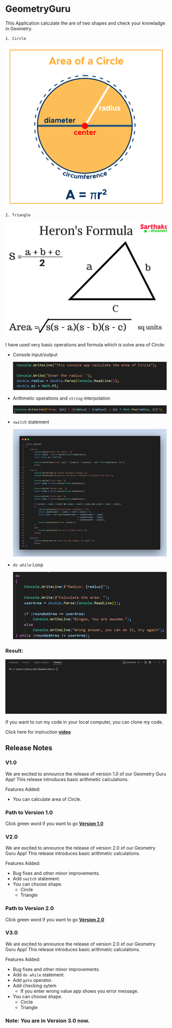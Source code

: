 # GeometryGuru

This Application calculate the are of two shapes and check your knowladge in Geometry.

    1. Circle

   ![image](./Assets/image.png)

    2. Triangle

![image](./Assets/triangle.png)

I have used very basic operations and formula which is solve area of Circle:

* Console input/output 

    ![image](./Assets/image-1.png)

* Arithmetic operations and `string` interpolation

    ![image](./Assets/image-2.png)

* `switch` statement

    ![image](./Assets/result.png)

* `do while` Loop

    ![image](./Assets/image-3.png)

### Result:

![gif](./Assets/Animation-1.gif)

If you want to run my code in your local computer, you can clone my code.

Click here for instruction **[video](https://www.loom.com/share/9cebefe04b8b40f0bb6c48f87f58ad59?sid=2f1e0720-d21d-4a89-8669-0673b6bf0053)**

## Release Notes

### V1.0

We are excited to announce the release of version 1.0 of our Geometry Guru App! This release introduces basic arithmetic calculations.

Features Added:

* You can calculate area of Circle.

### Path to Version 1.0

Click green word if you want to go **[Version 1.0](https://github.com/JohnnySenior/GeometryGuru/tree/releases/v1.0)**


### V2.0

We are excited to announce the release of version 2.0 of our Geometry Guru App! This release introduces basic arithmetic calculations.

Features Added:

* Bug fixes and other minor improvements.
* Add `switch` statement.
* You can choose shape.
    * Circle
    * Triangle

### Path to Version 2.0

Click green word if you want to go **[Version 2.0](https://github.com/JohnnySenior/GeometryGuru/tree/releases/v2.0)**

### V3.0

We are excited to announce the release of version 2.0 of our Geometry Guru App! This release introduces basic arithmetic calculations.

Features Added:

* Bug fixes and other minor improvements.
* Add `do while` statement.
* Add `goto` operator.
* Add checking sytem
    * If you enter wrong value app shows you error message.
* You can choose shape.
    * Circle
    * Triangle


### Note: You are in Version 3.0 now.
